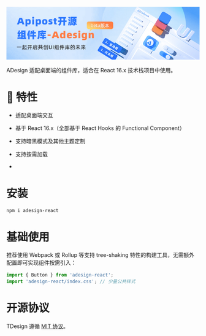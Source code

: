 <p align="center">
  <a href="https://adesign.apipost.cn/" target="_blank">
    <img alt="A-Design Logo" src="./libs/banner-blog.jpg" />
  </a>
</p>



ADesign 适配桌面端的组件库，适合在 React 16.x 技术栈项目中使用。

# 🎉 特性

- 适配桌面端交互
- 基于 React 16.x（全部基于 React Hooks 的 Functional Component）
- 支持暗黑模式及其他主题定制
- 支持按需加载

-

# 安装

```shell
npm i adesign-react
```

# 基础使用

推荐使用 Webpack 或 Rollup 等支持 tree-shaking 特性的构建工具，无需额外配置即可实现组件按需引入：

```js
import { Button } from 'adesign-react';
import 'adesign-react/index.css'; // 少量公共样式
```


# 开源协议

TDesign 遵循 [MIT 协议](https://github.com/apist-team/adesign/LICENSE)。
